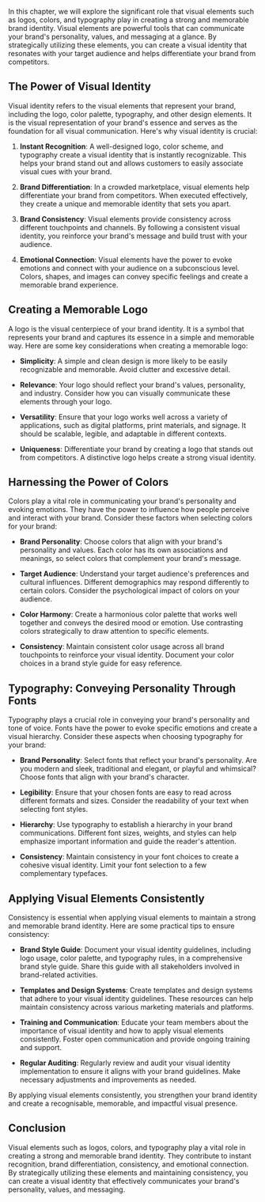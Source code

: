 
In this chapter, we will explore the significant role that visual elements such as logos, colors, and typography play in creating a strong and memorable brand identity. Visual elements are powerful tools that can communicate your brand's personality, values, and messaging at a glance. By strategically utilizing these elements, you can create a visual identity that resonates with your target audience and helps differentiate your brand from competitors.

The Power of Visual Identity
----------------------------

Visual identity refers to the visual elements that represent your brand, including the logo, color palette, typography, and other design elements. It is the visual representation of your brand's essence and serves as the foundation for all visual communication. Here's why visual identity is crucial:

1. **Instant Recognition**: A well-designed logo, color scheme, and typography create a visual identity that is instantly recognizable. This helps your brand stand out and allows customers to easily associate visual cues with your brand.

2. **Brand Differentiation**: In a crowded marketplace, visual elements help differentiate your brand from competitors. When executed effectively, they create a unique and memorable identity that sets you apart.

3. **Brand Consistency**: Visual elements provide consistency across different touchpoints and channels. By following a consistent visual identity, you reinforce your brand's message and build trust with your audience.

4. **Emotional Connection**: Visual elements have the power to evoke emotions and connect with your audience on a subconscious level. Colors, shapes, and images can convey specific feelings and create a memorable brand experience.

Creating a Memorable Logo
-------------------------

A logo is the visual centerpiece of your brand identity. It is a symbol that represents your brand and captures its essence in a simple and memorable way. Here are some key considerations when creating a memorable logo:

* **Simplicity**: A simple and clean design is more likely to be easily recognizable and memorable. Avoid clutter and excessive detail.

* **Relevance**: Your logo should reflect your brand's values, personality, and industry. Consider how you can visually communicate these elements through your logo.

* **Versatility**: Ensure that your logo works well across a variety of applications, such as digital platforms, print materials, and signage. It should be scalable, legible, and adaptable in different contexts.

* **Uniqueness**: Differentiate your brand by creating a logo that stands out from competitors. A distinctive logo helps create a strong visual identity.

Harnessing the Power of Colors
------------------------------

Colors play a vital role in communicating your brand's personality and evoking emotions. They have the power to influence how people perceive and interact with your brand. Consider these factors when selecting colors for your brand:

* **Brand Personality**: Choose colors that align with your brand's personality and values. Each color has its own associations and meanings, so select colors that complement your brand's message.

* **Target Audience**: Understand your target audience's preferences and cultural influences. Different demographics may respond differently to certain colors. Consider the psychological impact of colors on your audience.

* **Color Harmony**: Create a harmonious color palette that works well together and conveys the desired mood or emotion. Use contrasting colors strategically to draw attention to specific elements.

* **Consistency**: Maintain consistent color usage across all brand touchpoints to reinforce your visual identity. Document your color choices in a brand style guide for easy reference.

Typography: Conveying Personality Through Fonts
-----------------------------------------------

Typography plays a crucial role in conveying your brand's personality and tone of voice. Fonts have the power to evoke specific emotions and create a visual hierarchy. Consider these aspects when choosing typography for your brand:

* **Brand Personality**: Select fonts that reflect your brand's personality. Are you modern and sleek, traditional and elegant, or playful and whimsical? Choose fonts that align with your brand's character.

* **Legibility**: Ensure that your chosen fonts are easy to read across different formats and sizes. Consider the readability of your text when selecting font styles.

* **Hierarchy**: Use typography to establish a hierarchy in your brand communications. Different font sizes, weights, and styles can help emphasize important information and guide the reader's attention.

* **Consistency**: Maintain consistency in your font choices to create a cohesive visual identity. Limit your font selection to a few complementary typefaces.

Applying Visual Elements Consistently
-------------------------------------

Consistency is essential when applying visual elements to maintain a strong and memorable brand identity. Here are some practical tips to ensure consistency:

* **Brand Style Guide**: Document your visual identity guidelines, including logo usage, color palette, and typography rules, in a comprehensive brand style guide. Share this guide with all stakeholders involved in brand-related activities.

* **Templates and Design Systems**: Create templates and design systems that adhere to your visual identity guidelines. These resources can help maintain consistency across various marketing materials and platforms.

* **Training and Communication**: Educate your team members about the importance of visual identity and how to apply visual elements consistently. Foster open communication and provide ongoing training and support.

* **Regular Auditing**: Regularly review and audit your visual identity implementation to ensure it aligns with your brand guidelines. Make necessary adjustments and improvements as needed.

By applying visual elements consistently, you strengthen your brand identity and create a recognisable, memorable, and impactful visual presence.

Conclusion
----------

Visual elements such as logos, colors, and typography play a vital role in creating a strong and memorable brand identity. They contribute to instant recognition, brand differentiation, consistency, and emotional connection. By strategically utilizing these elements and maintaining consistency, you can create a visual identity that effectively communicates your brand's personality, values, and messaging.
